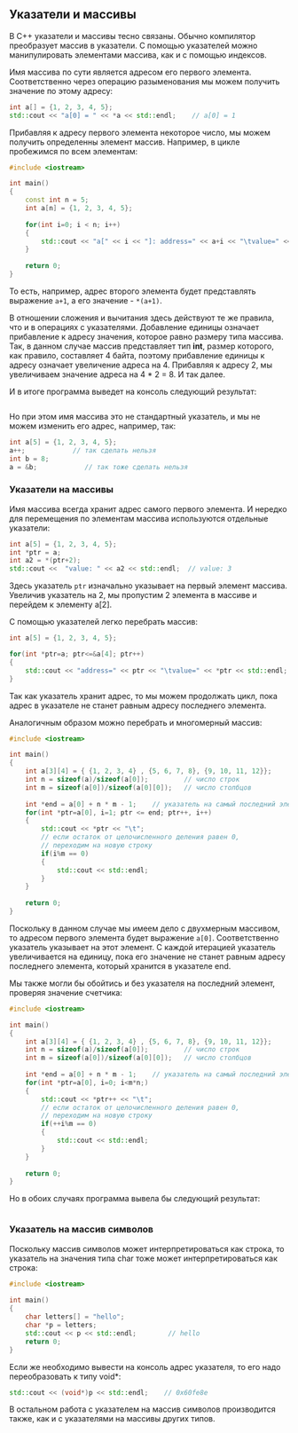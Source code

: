 ## Указатели и массивы

В C++ указатели и массивы тесно связаны. Обычно компилятор преобразует массив в указатели. С помощью указателей можно манипулировать 
элементами массива, как и с помощью индексов.

Имя массива по сути является адресом его первого элемента. Соответственно через операцию разыменования мы можем получить значение по 
этому адресу:

```cpp
int a[] = {1, 2, 3, 4, 5};
std::cout << "a[0] = " << *a << std::endl;    // a[0] = 1
```

Прибавляя к адресу первого элемента некоторое число, мы можем получить определенны элемент массив. Например, в цикле 
пробежимся по всем элементам:

```cpp
#include <iostream>

int main()
{
    const int n = 5;
    int a[n] = {1, 2, 3, 4, 5};
    
    for(int i=0; i < n; i++)
    {
        std::cout << "a[" << i << "]: address=" << a+i << "\tvalue=" << *(a+i) << std::endl;
    }
     
    return 0;
}
```

То есть, например, адрес второго элемента будет представлять выражение `a+1`, а его значение - `*(a+1)`.

В отношении сложения и вычитания здесь действуют те же правила, что и в операциях с указателями. Добавление единицы означает прибавление 
к адресу значения, которое равно размеру типа массива. Так, в данном случае массив представляет тип **int**, размер которого, как правило, составляет 4 байта, 
поэтому прибавление единицы к адресу означает увеличение адреса на 4. Прибавляя к адресу 2, мы увеличиваем значение адреса на 4 * 2 = 8. И так далее.

И в итоге программа выведет на консоль следующий результат:

```

```

Но при этом имя массива это не стандартный указатель, и мы не можем изменить его адрес, например, так:

```cpp
int a[5] = {1, 2, 3, 4, 5};
a++;            // так сделать нельзя
int b = 8;
a = &b;            // так тоже сделать нельзя
```

### Указатели на массивы

Имя массива всегда хранит адрес самого первого элемента. И нередко для перемещения по элементам массива используются отдельные указатели:

```cpp
int a[5] = {1, 2, 3, 4, 5};
int *ptr = a;
int a2 = *(ptr+2);
std::cout <<  "value: " << a2 << std::endl;  // value: 3
```

Здесь указатель `ptr` изначально указывает на первый элемент массива. Увеличив указатель на 2, мы пропустим 2 элемента в массиве и 
перейдем к элементу a[2].

С помощью указателей легко перебрать массив:

```cpp
int a[5] = {1, 2, 3, 4, 5};

for(int *ptr=a; ptr<=&a[4]; ptr++)
{
    std::cout << "address=" << ptr << "\tvalue=" << *ptr << std::endl;
}
```

Так как указатель хранит адрес, то мы можем продолжать цикл, пока адрес в указателе не станет равным адресу последнего элемента.

Аналогичным образом можно перебрать и многомерный массив:

```cpp
#include <iostream>

int main()
{
    int a[3][4] = { {1, 2, 3, 4} , {5, 6, 7, 8}, {9, 10, 11, 12}};
    int n = sizeof(a)/sizeof(a[0]);         // число строк
    int m = sizeof(a[0])/sizeof(a[0][0]);   // число столбцов
     
    int *end = a[0] + n * m - 1;    // указатель на самый последний элемент 0 + 3 * 4 - 1 = 11
    for(int *ptr=a[0], i=1; ptr <= end; ptr++, i++)
    {
        std::cout << *ptr << "\t";
        // если остаток от целочисленного деления равен 0,
        // переходим на новую строку
        if(i%m == 0)
        {
            std::cout << std::endl;
        }
    }
    
    return 0;
}
```

Поскольку в данном случае мы имеем дело с двухмерным массивом, то адресом первого элемента будет выражение `a[0]`. Соответственно указатель указывает на 
этот элемент. С каждой итерацией указатель увеличивается на единицу, пока его значение не станет равным адресу последнего элемента, который хранится в 
указателе end.

Мы также могли бы обойтись и без указателя на последний элемент, проверяя значение счетчика:

```cpp
#include <iostream>

int main()
{
    int a[3][4] = { {1, 2, 3, 4} , {5, 6, 7, 8}, {9, 10, 11, 12}};
    int n = sizeof(a)/sizeof(a[0]);         // число строк
    int m = sizeof(a[0])/sizeof(a[0][0]);   // число столбцов
     
    int *end = a[0] + n * m - 1;    // указатель на самый последний элемент 0 + 3 * 4 - 1 = 11
    for(int *ptr=a[0], i=0; i<m*n;)
    {
        std::cout << *ptr++ << "\t";
        // если остаток от целочисленного деления равен 0,
        // переходим на новую строку
        if(++i%m == 0)
        {
            std::cout << std::endl;
        }
    }
    
    return 0;
}
```

Но в обоих случаях программа вывела бы следующий результат:

```

```

### Указатель на массив символов

Поскольку массив символов может интерпретироваться как строка, то указатель на значения типа char тоже может интерпретироваться как строка:

```cpp
#include <iostream>
 
int main()
{
    char letters[] = "hello";
    char *p = letters;
    std::cout << p << std::endl;        // hello
    return 0;
}
```

Если же необходимо вывести на консоль адрес указателя, то его надо переобразовать к типу void*:

```cpp
std::cout << (void*)p << std::endl;    // 0x60fe8e
```

В остальном работа с указателем на массив символов производится также, как и с указателями на массивы других типов.

